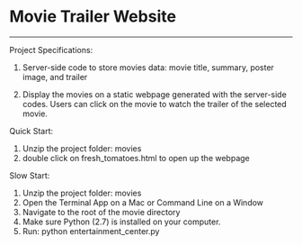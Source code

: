 # Movie Trailer Website
------

Project Specifications:
  1. Server-side code to store movies data:
    movie title, summary, poster image, and trailer
  2) Display the movies on a static webpage generated with the server-side codes.
    Users can click on the movie to watch the trailer of the selected movie.

Quick Start:
  1) Unzip the project folder: movies
  2) double click on fresh_tomatoes.html to open up the webpage

Slow Start:
  1) Unzip the project folder: movies
  2) Open the Terminal App on a Mac or Command Line on a Window
  3) Navigate to the root of the movie directory
  4) Make sure Python (2.7) is installed on your computer.
  5) Run: python entertainment_center.py
